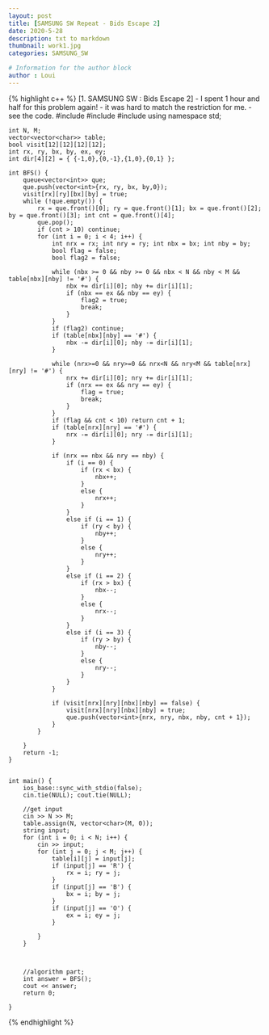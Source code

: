 ```yaml
---
layout: post
title: [SAMSUNG SW Repeat - Bids Escape 2]
date: 2020-5-28
description: txt to markdown
thumbnail: work1.jpg
categories: SAMSUNG_SW

# Information for the author block
author : Loui
---
```


{% highlight c++ %}
	[1. SAMSUNG SW : Bids Escape 2]
	- I spent 1 hour and half for this problem again!
	- it was hard to match the restriction for me.
	- see the code.
	#include<iostream>
	#include<vector>
	#include<queue>
	using namespace std;
	
	int N, M;
	vector<vector<char>> table;
	bool visit[12][12][12][12];
	int rx, ry, bx, by, ex, ey;
	int dir[4][2] = { {-1,0},{0,-1},{1,0},{0,1} };
	
	int BFS() {
		queue<vector<int>> que;
		que.push(vector<int>{rx, ry, bx, by,0});
		visit[rx][ry][bx][by] = true;
		while (!que.empty()) {
			rx = que.front()[0]; ry = que.front()[1]; bx = que.front()[2]; by = que.front()[3]; int cnt = que.front()[4];
			que.pop();
			if (cnt > 10) continue;
			for (int i = 0; i < 4; i++) {
				int nrx = rx; int nry = ry; int nbx = bx; int nby = by;
				bool flag = false;
				bool flag2 = false;
	
				while (nbx >= 0 && nby >= 0 && nbx < N && nby < M && table[nbx][nby] != '#') {
					nbx += dir[i][0]; nby += dir[i][1];
					if (nbx == ex && nby == ey) {
						flag2 = true;
						break;
					}
				}
				if (flag2) continue;
				if (table[nbx][nby] == '#') {
					nbx -= dir[i][0]; nby -= dir[i][1];
				}
	
				while (nrx>=0 && nry>=0 && nrx<N && nry<M && table[nrx][nry] != '#') {
					nrx += dir[i][0]; nry += dir[i][1];
					if (nrx == ex && nry == ey) {
						flag = true;
						break;
					}
				}
				if (flag && cnt < 10) return cnt + 1;
				if (table[nrx][nry] == '#') {
					nrx -= dir[i][0]; nry -= dir[i][1];
				} 
	
				if (nrx == nbx && nry == nby) {
					if (i == 0) {
						if (rx < bx) {
							nbx++;
						}
						else {
							nrx++;
						}
					}
					else if (i == 1) {
						if (ry < by) {
							nby++;
						}
						else {
							nry++;
						}
					}
					else if (i == 2) {
						if (rx > bx) {
							nbx--;
						}
						else {
							nrx--;
						}
					}
					else if (i == 3) {
						if (ry > by) {
							nby--;
						}
						else {
							nry--;
						}
					}
				}
				 
				if (visit[nrx][nry][nbx][nby] == false) {
					visit[nrx][nry][nbx][nby] = true;
					que.push(vector<int>{nrx, nry, nbx, nby, cnt + 1});
				}
			}
		
		}
		return -1;
	}
	
	
	int main() {
		ios_base::sync_with_stdio(false);
		cin.tie(NULL); cout.tie(NULL);
	
		//get input
		cin >> N >> M;
		table.assign(N, vector<char>(M, 0));
		string input;
		for (int i = 0; i < N; i++) {
			cin >> input;
			for (int j = 0; j < M; j++) {
				table[i][j] = input[j];
				if (input[j] == 'R') {
					rx = i; ry = j;
				}
				if (input[j] == 'B') {
					bx = i; by = j;
				}
				if (input[j] == 'O') {
					ex = i; ey = j;
				}
	
			}
		}
		
	
	
		//algorithm part;
		int answer = BFS();
		cout << answer;
		return 0;
	
	}
	
{% endhighlight %}
